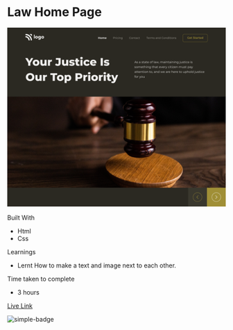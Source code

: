 # Law Home Page

![Image](./3.png)

Built With
- Html
- Css

Learnings
- Lernt How to make a text and image next to each other.

Time taken to complete
- 3 hours

[Live Link](https://sushan-law-landing.netlify.app/)

![simple-badge](https://img.shields.io/badge/HTML-CSS-green)
